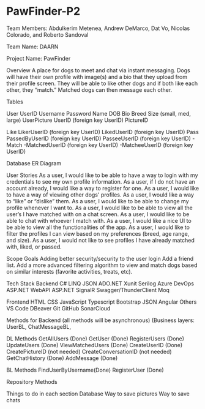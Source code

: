 # PawFinder-P2

Team Members:
Abdulkerim Metenea, Andrew DeMarco, Dat Vo, Nicolas Colorado, and Roberto Sandoval

Team Name: 
DAARN

Project Name: 
PawFinder

Overview
	A place for dogs to meet and chat via instant messaging. Dogs will have their own profile with image(s) and a bio that they upload from their profile screen. They will be able to like other dogs and if both like each other, they “match.” Matched dogs can then message each other. 

Tables

User
UserID
Username
Password
Name
DOB
Bio
Breed
Size (small, med, large)
UserPicture
UserID (foreign key UserID)
PictureID
	
Like
LikerUserID (foreign key UserID)
LikedUserID (foreign key UserID)
Pass
PassedByUserID (foreign key UserID)
PasseeUserID (foreign key UserID)
    - 	Match
    -MatchedUserID (foreign key UserID)
  	    -MatcheeUserID (foreign key UserID)

Database ER Diagram



User Stories
As a user, I would like to be able to have a way to login with my credentials to see my own profile information.
As a user, if I do not have an account already, I would like a way to register for one.
As a user, I would like to have a way of viewing other dogs' profiles.
As a user, I would like a way to “like” or “dislike” them.
As a user, I would like to be able to change my profile whenever I want to. 
As a user, I would like to be able to view all the user’s I have matched with on a chat screen.
As a user, I would like to be able to chat with whoever I match with.
As a user, I would like a nice UI to be able to view all the functionalities of the app.
As a user, I would like to filter the profiles I can view based on my preferences (breed, age range, and size).
As a user, I would not like to see profiles I have already matched with, liked, or passed. 


Scope Goals
Adding better security/security to the user login
Add a friend list.
Add a more advanced filtering algorithm to view and match dogs based on similar interests (favorite activities, treats, etc).


Tech Stack
Backend
C#
LINQ
JSON
ADO.NET
Xunit
Serilog
Azure DevOps
ASP.NET WebAPI
ASP.NET SignalR
Swagger/ThunderClient
Moq


Frontend
HTML
CSS
JavaScript
Typescript
Bootstrap
JSON
Angular
Others
VS Code
DBeaver
Git
GitHub
SonarCloud


Methods for Backend
(all methods will be asynchronous)
(Business layers: UserBL, ChatMessageBL, 

DL Methods
GetAllUsers (Done)
GetUser (Done)
RegisterUsers (Done)
UpdateUsers (Done)
ViewMatchedUsers (Done)
CreateUserID (Done)
CreatePictureID (not needed)
CreateConversationID (not needed)
GetChatHistory (Done)
AddMessage (Done)

BL Methods
FindUserByUsername(Done)
RegisterUser (Done)

Repository Methods

Things to do in each section
Database
Way to save pictures
Way to save chats
